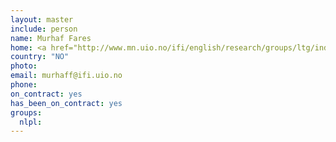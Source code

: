 ```yaml
---
layout: master
include: person
name: Murhaf Fares
home: <a href="http://www.mn.uio.no/ifi/english/research/groups/ltg/index.html">UIO, LTG</a>
country: "NO"
photo:
email: murhaff@ifi.uio.no
phone:
on_contract: yes
has_been_on_contract: yes
groups:
  nlpl:
---
```

